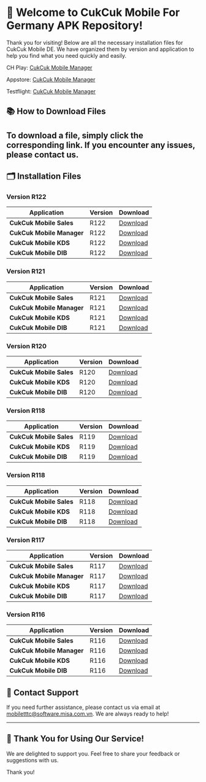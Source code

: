 # 🎉 **Welcome to CukCuk Mobile For Germany APK Repository!**

Thank you for visiting! Below are all the necessary installation files for CukCuk Mobile DE. We have organized them by version and application to help you find what you need quickly and easily.

CH Play:
[CukCuk Mobile Manager](https://play.google.com/store/apps/details?id=vn.com.misa.cukcukmanager.com)

Appstore:
[CukCuk Mobile Manager](https://apps.apple.com/us/app/cukcuk-manager/id6472429763)

Testflight:
[CukCuk Mobile Manager](https://testflight.apple.com/join/UOb0NEwX)

## 📚 **How to Download Files**
To download a file, simply click the corresponding link. If you encounter any issues, please contact us.
---

## 🗂️ **Installation Files**

### Version R122

| Application | Version | Download |
|---|---|---|
| **CukCuk Mobile Sales** | R122 | [Download](https://github.com/CukCuk-US/CUKCUK-DE/releases/download/R122/Sale_R122_0_0_100.apk) |
| **CukCuk Mobile Manager** | R122 | [Download](https://github.com/CukCuk-US/CUKCUK-DE/releases/download/R122/Manager_R122_0_0_0.apk) |
| **CukCuk Mobile KDS** | R122 | [Download](https://github.com/CukCuk-US/CUKCUK-DE/releases/download/R122/KDS_R122_0_0_100.apk) |
| **CukCuk Mobile DIB** | R122 | [Download](https://github.com/CukCuk-US/CUKCUK-DE/releases/download/R122/DIB_R122_0_0_100.apk) |


### Version R121

| Application | Version | Download |
|---|---|---|
| **CukCuk Mobile Sales** | R121 | [Download](https://github.com/CukCuk-US/CUKCUK-DE/releases/download/R121/Sale_R121_0_0_106.apk) |
| **CukCuk Mobile Manager** | R121 | [Download](https://github.com/CukCuk-US/CUKCUK-DE/releases/download/R121/Manager_R121_0_0_0.apk) |
| **CukCuk Mobile KDS** | R121 | [Download](https://github.com/CukCuk-US/CUKCUK-DE/releases/download/R121/KDS_R121_0_0_106.apk) |
| **CukCuk Mobile DIB** | R121 | [Download](https://github.com/CukCuk-US/CUKCUK-DE/releases/download/R121/DIB_R121_0_0_106.apk) |

### Version R120

| Application | Version | Download |
|---|---|---|
| **CukCuk Mobile Sales** | R120 | [Download](https://github.com/CukCuk-US/CUKCUK-DE/releases/download/R120/Sale_R120_0_0_105.apk) |
| **CukCuk Mobile KDS** | R120 | [Download](https://github.com/CukCuk-US/CUKCUK-DE/releases/download/R120/KDS_R120_0_0_105.apk) |
| **CukCuk Mobile DIB** | R120 | [Download](https://github.com/CukCuk-US/CUKCUK-DE/releases/download/R120/DIB_R120_0_0_105.apk) |

### Version R118

| Application | Version | Download |
|---|---|---|
| **CukCuk Mobile Sales** | R119 | [Download](https://github.com/CukCuk-US/CUKCUK-DE/releases/download/R119/Sale_R119_0_0_100.apk) |
| **CukCuk Mobile KDS** | R119 | [Download](https://github.com/CukCuk-US/CUKCUK-DE/releases/download/R119/KDS_R119_0_0_100.apk) |
| **CukCuk Mobile DIB** | R119 | [Download](https://github.com/CukCuk-US/CUKCUK-DE/releases/download/R119/DIB_R119_0_0_100.apk) |

### Version R118

| Application | Version | Download |
|---|---|---|
| **CukCuk Mobile Sales** | R118 | [Download](https://github.com/CukCuk-US/CUKCUK-DE/releases/download/R118/Sale_R118_0_0_111.apk) |
| **CukCuk Mobile KDS** | R118 | [Download](https://github.com/CukCuk-US/CUKCUK-DE/releases/download/R118/KDS_R118_0_0_111.apk) |
| **CukCuk Mobile DIB** | R118 | [Download](https://github.com/CukCuk-US/CUKCUK-DE/releases/download/R118/DIB_R118_0_0_111.apk) |

### Version R117

| Application | Version | Download |
|---|---|---|
| **CukCuk Mobile Sales** | R117 | [Download](https://github.com/CukCuk-US/CUKCUK-DE/releases/download/R117/Sale_R117_0_0_138.apk) |
| **CukCuk Mobile Manager** | R117 | [Download](https://github.com/CukCuk-US/CUKCUK-DE/releases/download/R117/Manager_R117_0_0_0.apk) |
| **CukCuk Mobile KDS** | R117 | [Download](https://github.com/CukCuk-US/CUKCUK-DE/releases/download/R117/KDS_R117_0_0_138.apk) |
| **CukCuk Mobile DIB** | R117 | [Download](https://github.com/CukCuk-US/CUKCUK-DE/releases/download/R117/DIB_R117_0_0_138.apk) |

### Version R116

| Application | Version | Download |
|---|---|---|
| **CukCuk Mobile Sales** | R116 | [Download](https://github.com/CukCuk-US/CUKCUK-DE/releases/download/R116/Sale_R116_0_0_112.apk) |
| **CukCuk Mobile Manager** | R116 | [Download](https://github.com/CukCuk-US/CUKCUK-DE/releases/download/R116/Manager_R116_0_0_0.apk) |
| **CukCuk Mobile KDS** | R116 | [Download](https://github.com/CukCuk-US/CUKCUK-DE/releases/download/R116/KDS_R116_0_0_0.apk) |
| **CukCuk Mobile DIB** | R116 | [Download](https://github.com/CukCuk-US/CUKCUK-DE/releases/download/R116/DIB_R116_0_0_0.apk) |


## 📧 **Contact Support**

If you need further assistance, please contact us via email at [mobiletttc@software.misa.com.vn](mailto:mobiletttc@software.misa.com.vn). We are always ready to help!

---

## 🚀 **Thank You for Using Our Service!**

We are delighted to support you. Feel free to share your feedback or suggestions with us.

Thank you!
